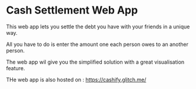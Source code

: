 # Cash Settlement Web App


This web app lets you settle the debt you have with your friends in a unique way.

All you have to do is enter the amount one each person owes to an another person.

The web app wil give you the simplified solution with a great visualisation feature.

THe web app is also hosted on : https://cashify.glitch.me/
